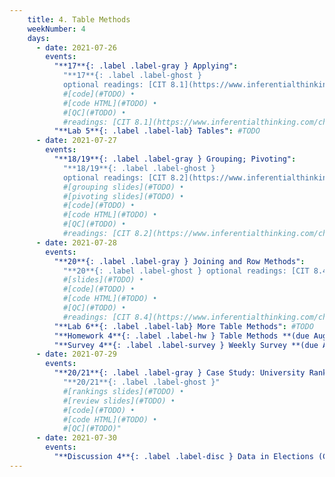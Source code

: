 ```yaml
---
    title: 4. Table Methods
    weekNumber: 4
    days:
      - date: 2021-07-26
        events:
          "**17**{: .label .label-gray } Applying":
            "**17**{: .label .label-ghost }
            optional readings: [CIT 8.1](https://www.inferentialthinking.com/chapters/08/1/Applying_a_Function_to_a_Column.html)" #[slides](#TODO) •
            #[code](#TODO) •
            #[code HTML](#TODO) •
            #[QC](#TODO) •
            #readings: [CIT 8.1](https://www.inferentialthinking.com/chapters/08/1/Applying_a_Function_to_a_Column.html)"
          "**Lab 5**{: .label .label-lab} Tables": #TODO
      - date: 2021-07-27
        events:
          "**18/19**{: .label .label-gray } Grouping; Pivoting":
            "**18/19**{: .label .label-ghost }
            optional readings: [CIT 8.2](https://www.inferentialthinking.com/chapters/08/2/Classifying_by_One_Variable.html), [8.3](https://www.inferentialthinking.com/chapters/08/3/Cross-Classifying_by_More_than_One_Variable.html); [Table Visualizer](http://data8.org/interactive_table_functions/)"
            #[grouping slides](#TODO) •
            #[pivoting slides](#TODO) •
            #[code](#TODO) •
            #[code HTML](#TODO) •
            #[QC](#TODO) •
            #readings: [CIT 8.2](https://www.inferentialthinking.com/chapters/08/2/Classifying_by_One_Variable.html), [8.3](https://www.inferentialthinking.com/chapters/08/3/Cross-Classifying_by_More_than_One_Variable.html); [Table Visualizer](http://data8.org/interactive_table_functions/)"
      - date: 2021-07-28
        events:
          "**20**{: .label .label-gray } Joining and Row Methods":
            "**20**{: .label .label-ghost } optional readings: [CIT 8.4](https://www.inferentialthinking.com/chapters/08/4/Joining_Tables_by_Columns.html), [Join animation](https://www.youtube.com/watch?v=ZGPlcpACNC0)"
            #[slides](#TODO) •
            #[code](#TODO) •
            #[code HTML](#TODO) •
            #[QC](#TODO) •
            #readings: [CIT 8.4](https://www.inferentialthinking.com/chapters/08/4/Joining_Tables_by_Columns.html), [Join animation](https://www.youtube.com/watch?v=ZGPlcpACNC0)"
          "**Lab 6**{: .label .label-lab} More Table Methods": #TODO
          "**Homework 4**{: .label .label-hw } Table Methods **(due August 2nd)**": #TODO
          "**Survey 4**{: .label .label-survey } Weekly Survey **(due August 2nd)**": #TODO
      - date: 2021-07-29
        events:
          "**20/21**{: .label .label-gray } Case Study: University Rankings; Quiz 2 Review":
            "**20/21**{: .label .label-ghost }"
            #[rankings slides](#TODO) •
            #[review slides](#TODO) •
            #[code](#TODO) •
            #[code HTML](#TODO) •
            #[QC](#TODO)"
      - date: 2021-07-30
        events:
          "**Discussion 4**{: .label .label-disc } Data in Elections (Cambridge Analytica)": #TODO
---
```

